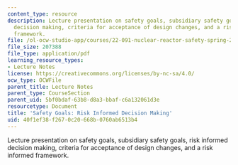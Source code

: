 ```yaml
---
content_type: resource
description: Lecture presentation on safety goals, subsidiary safety goals, risk informed
  decision making, criteria for acceptance of design changes, and a risk informed
  framework.
file: /ol-ocw-studio-app/courses/22-091-nuclear-reactor-safety-spring-2008/40f1ef38f2670c20668b0760ab6513b4_MIT22_091S08_lec12.pdf
file_size: 207388
file_type: application/pdf
learning_resource_types:
- Lecture Notes
license: https://creativecommons.org/licenses/by-nc-sa/4.0/
ocw_type: OCWFile
parent_title: Lecture Notes
parent_type: CourseSection
parent_uid: 5bf0bdaf-63b8-d8a3-bbaf-c6a132061d3e
resourcetype: Document
title: 'Safety Goals: Risk Informed Decision Making'
uid: 40f1ef38-f267-0c20-668b-0760ab6513b4
---
```

Lecture presentation on safety goals, subsidiary safety goals, risk informed decision making, criteria for acceptance of design changes, and a risk informed framework.